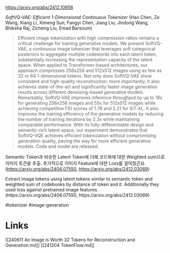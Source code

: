 https://arxiv.org/abs/2412.10958

*SoftVQ-VAE: Efficient 1-Dimensional Continuous Tokenizer* (Hao Chen, Ze Wang, Xiang Li, Ximeng Sun, Fangyi Chen, Jiang Liu, Jindong Wang, Bhiksha Raj, Zicheng Liu, Emad Barsoum)

> Efficient image tokenization with high compression ratios remains a critical challenge for training generative models. We present SoftVQ-VAE, a continuous image tokenizer that leverages soft categorical posteriors to aggregate multiple codewords into each latent token, substantially increasing the representation capacity of the latent space. When applied to Transformer-based architectures, our approach compresses 256x256 and 512x512 images using as few as 32 or 64 1-dimensional tokens. Not only does SoftVQ-VAE show consistent and high-quality reconstruction, more importantly, it also achieves state-of-the-art and significantly faster image generation results across different denoising-based generative models. Remarkably, SoftVQ-VAE improves inference throughput by up to 18x for generating 256x256 images and 55x for 512x512 images while achieving competitive FID scores of 1.78 and 2.21 for SiT-XL. It also improves the training efficiency of the generative models by reducing the number of training iterations by 2.3x while maintaining comparable performance. With its fully-differentiable design and semantic-rich latent space, our experiment demonstrates that SoftVQ-VQE achieves efficient tokenization without compromising generation quality, paving the way for more efficient generative models. Code and model are released.

Semantic Token과 비슷한 Latent Token에 더해 코드북에 대한 Weighted sum으로 이미지 토큰을 추출. 추가적으로 이미지 Feature에 대한 Loss를 걸어줬군요. (https://arxiv.org/abs/2406.07550, https://arxiv.org/abs/2412.03069)

<english>
Extract image tokens using latent tokens similar to semantic token and weighted sum of codebooks by distance of token and it. Additionally they used loss against pretrained image features. (https://arxiv.org/abs/2406.07550, https://arxiv.org/abs/2412.03069)
</english>

#tokenizer #image-generation

# Links

[[240611 An Image is Worth 32 Tokens for Reconstruction and Generation.md]]
[[241204 TokenFlow.md]]